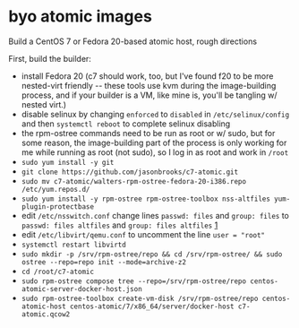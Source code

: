 byo atomic images
================

Build a CentOS 7 or Fedora 20-based atomic host, rough directions

First, build the builder:

* install Fedora 20 (c7 should work, too, but I've found f20 to be more nested-virt friendly -- these tools use kvm during the image-building process, and if your builder is a VM, like mine is, you'll be tangling w/ nested virt.)
* disable selinux by changing `enforced` to `disabled` in `/etc/selinux/config` and then `systemctl reboot` to complete selinux disabling
* the rpm-ostree commands need to be run as root or w/ sudo, but for some reason, the image-building part of the process is only working for me while running as root (not sudo), so I log in as root and work in `/root`
* `sudo yum install -y git`
* `git clone https://github.com/jasonbrooks/c7-atomic.git`
* `sudo mv c7-atomic/walters-rpm-ostree-fedora-20-i386.repo /etc/yum.repos.d/`
* `sudo yum install -y rpm-ostree rpm-ostree-toolbox nss-altfiles yum-plugin-protectbase`
* edit `/etc/nsswitch.conf` change lines `passwd: files` and `group: files` to `passwd: files altfiles` and `group: files altfiles` [1](https://github.com/projectatomic/rpm-ostree)
* edit `/etc/libvirt/qemu.conf` to uncomment the line `user = "root"`
* `systemctl restart libvirtd`
* `sudo mkdir -p /srv/rpm-ostree/repo && cd /srv/rpm-ostree/ && sudo ostree --repo=repo init --mode=archive-z2`
* `cd /root/c7-atomic`
* `sudo rpm-ostree compose tree --repo=/srv/rpm-ostree/repo centos-atomic-server-docker-host.json`
* `sudo rpm-ostree-toolbox create-vm-disk /srv/rpm-ostree/repo centos-atomic-host centos-atomic/7/x86_64/server/docker-host c7-atomic.qcow2`
